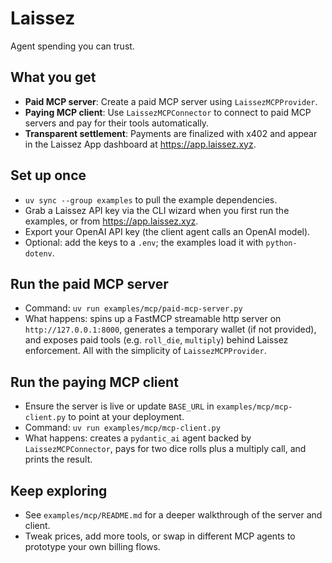 # Laissez

Agent spending you can trust.

## What you get
- **Paid MCP server**: Create a paid MCP server using `LaissezMCPProvider`.
- **Paying MCP client**: Use `LaissezMCPConnector` to connect to paid MCP servers and pay for their tools automatically.
- **Transparent settlement**: Payments are finalized with x402 and appear in the Laissez App dashboard at <https://app.laissez.xyz>.

## Set up once
- `uv sync --group examples` to pull the example dependencies.
- Grab a Laissez API key via the CLI wizard when you first run the examples, or from <https://app.laissez.xyz>.
- Export your OpenAI API key (the client agent calls an OpenAI model).
- Optional: add the keys to a `.env`; the examples load it with `python-dotenv`.

## Run the paid MCP server
- Command: `uv run examples/mcp/paid-mcp-server.py`
- What happens: spins up a FastMCP streamable http server on `http://127.0.0.1:8000`, generates a temporary wallet (if not provided), and exposes paid tools (e.g. `roll_die`, `multiply`) behind Laissez enforcement. All with the simplicity of `LaissezMCPProvider`.

## Run the paying MCP client
- Ensure the server is live or update `BASE_URL` in `examples/mcp/mcp-client.py` to point at your deployment.
- Command: `uv run examples/mcp/mcp-client.py`
- What happens: creates a `pydantic_ai` agent backed by `LaissezMCPConnector`, pays for two dice rolls plus a multiply call, and prints the result.

## Keep exploring
- See `examples/mcp/README.md` for a deeper walkthrough of the server and client.
- Tweak prices, add more tools, or swap in different MCP agents to prototype your own billing flows.